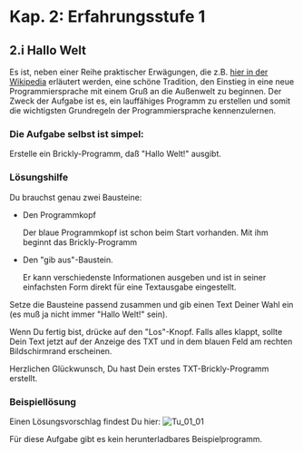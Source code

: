 # Kap. 2: Erfahrungsstufe 1

## 2.i Hallo Welt

Es ist, neben einer Reihe praktischer Erwägungen, die z.B. [hier in der Wikipedia](https://de.wikipedia.org/wiki/Hallo-Welt-Programm)
erläutert werden, eine schöne Tradition, den Einstieg in eine neue Programmiersprache mit einem Gruß an die Außenwelt zu beginnen.
Der Zweck der Aufgabe ist es, ein lauffähiges Programm zu erstellen und somit die wichtigsten Grundregeln der Programmiersprache kennenzulernen.

### Die Aufgabe selbst ist simpel:

Erstelle ein Brickly-Programm, daß "Hallo Welt!" ausgibt.

### Lösungshilfe

Du brauchst genau zwei Bausteine:

- Den Programmkopf

   Der blaue Programmkopf ist schon beim Start vorhanden. Mit ihm beginnt das Brickly-Programm
- Den "gib aus"-Baustein.
    
    Er kann verschiedenste Informationen ausgeben und ist in seiner einfachsten Form direkt für eine Textausgabe eingestellt.

Setze die Bausteine passend zusammen und gib einen Text Deiner Wahl ein (es muß ja nicht immer "Hallo Welt!" sein).

Wenn Du fertig bist, drücke auf den "Los"-Knopf. Falls alles klappt, sollte Dein Text jetzt auf der Anzeige des TXT und in dem blauen Feld am rechten Bildschirmrand erscheinen.

Herzlichen Glückwunsch, Du hast Dein erstes TXT-Brickly-Programm erstellt.

### Beispiellösung

Einen Lösungsvorschlag findest Du hier: ![Tu_01_01](/img/Tut_01_01.png)

Für diese Aufgabe gibt es kein herunterladbares Beispielprogramm.
